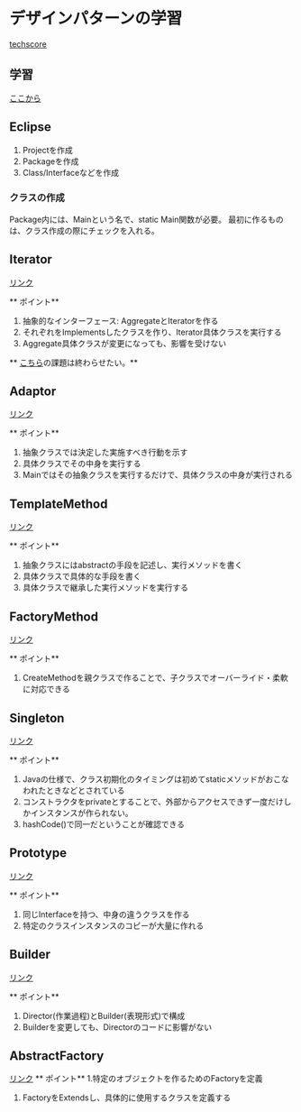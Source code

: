 # デザインパターンの学習

[techscore](https://www.techscore.com/)

## 学習
[ここから](https://www.techscore.com/tech/DesignPattern/Bridge)


## Eclipse
1. Projectを作成
1. Packageを作成
1. Class/Interfaceなどを作成

### クラスの作成
Package内には、Mainという名で、static Main関数が必要。
最初に作るものは、クラス作成の際にチェックを入れる。

## Iterator
[リンク](https://www.techscore.com/tech/DesignPattern/Iterator/Iterator1)

** ポイント**
1. 抽象的なインターフェース: AggregateとIteratorを作る
1. それぞれをImplementsしたクラスを作り、Iterator具体クラスを実行する
1. Aggregate具体クラスが変更になっても、影響を受けない

** [こちら](https://www.techscore.com/tech/DesignPattern/Iterator/Iterator4)の課題は終わらせたい。**

## Adaptor
[リンク](https://www.techscore.com/tech/DesignPattern/Adapter/)

** ポイント**
1. 抽象クラスでは決定した実施すべき行動を示す
1. 具体クラスでその中身を実行する
1. Mainではその抽象クラスを実行するだけで、具体クラスの中身が実行される

## TemplateMethod
[リンク](https://www.techscore.com/tech/DesignPattern/TemplateMethod)

** ポイント**
1. 抽象クラスにはabstractの手段を記述し、実行メソッドを書く
1. 具体クラスで具体的な手段を書く
1. 具体クラスで継承した実行メソッドを実行する

## FactoryMethod
[リンク](https://www.techscore.com/tech/DesignPattern/FactoryMethod)

** ポイント**
1. CreateMethodを親クラスで作ることで、子クラスでオーバーライド・柔軟に対応できる

## Singleton
[リンク](https://www.techscore.com/tech/DesignPattern/Singleton)

** ポイント**
1. Javaの仕様で、クラス初期化のタイミングは初めてstaticメソッドがおこなわれたときなどとされている
1. コンストラクタをprivateとすることで、外部からアクセスできず一度だけしかインスタンスが作られない。
1. hashCode()で同一だということが確認できる

## Prototype
[リンク](https://www.techscore.com/tech/DesignPattern/Prototype)

** ポイント**
1. 同じInterfaceを持つ、中身の違うクラスを作る
1. 特定のクラスインスタンスのコピーが大量に作れる

## Builder
[リンク](https://www.techscore.com/tech/DesignPattern/Builder)

** ポイント**
1. Director(作業過程)とBuilder(表現形式)で構成
1. Builderを変更しても、Directorのコードに影響がない

## AbstractFactory
[リンク](https://www.techscore.com/tech/DesignPattern/AbstractFactory)
** ポイント**
1.特定のオブジェクトを作るためのFactoryを定義
1. FactoryをExtendsし、具体的に使用するクラスを定義する